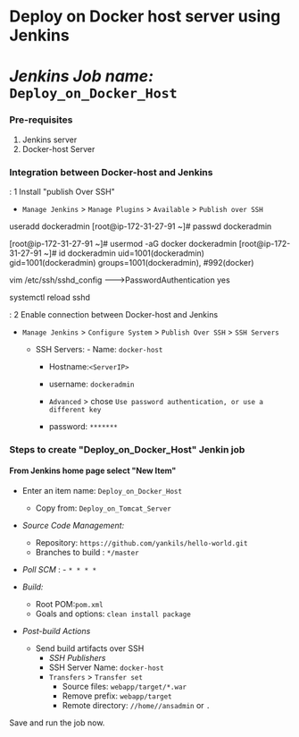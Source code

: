 # Deploy on Docker host server using Jenkins 
# *Jenkins Job name:* `Deploy_on_Docker_Host`

### Pre-requisites

1. Jenkins server 
1. Docker-host Server 

### Integration between Docker-host and Jenkins

: 1
Install "publish Over SSH"
 - `Manage Jenkins` > `Manage Plugins` > `Available` > `Publish over SSH`
 
 
 
useradd dockeradmin
[root@ip-172-31-27-91 ~]#  passwd dockeradmin

[root@ip-172-31-27-91 ~]# usermod -aG docker dockeradmin
[root@ip-172-31-27-91 ~]# id dockeradmin
uid=1001(dockeradmin) gid=1001(dockeradmin) groups=1001(dockeradmin),  #992(docker)

vim /etc/ssh/sshd_config --->PasswordAuthentication yes

systemctl  reload sshd


: 2
Enable connection between Docker-host and Jenkins

- `Manage Jenkins` > `Configure System` > `Publish Over SSH` > `SSH Servers` 

	- SSH Servers:
                - Name: `docker-host`
		- Hostname:`<ServerIP>`
		- username: `dockeradmin`
               
       -  `Advanced` > chose `Use password authentication, or use a different key`
		 - password: `*******`
 
### Steps to create "Deploy_on_Docker_Host" Jenkin job
 #### From Jenkins home page select "New Item"
   - Enter an item name: `Deploy_on_Docker_Host`
     - Copy from: `Deploy_on_Tomcat_Server`
     
   - *Source Code Management:*
      - Repository: `https://github.com/yankils/hello-world.git`
      - Branches to build : `*/master`  
   - *Poll SCM* :      - `* * * *`

   - *Build:*
     - Root POM:`pom.xml`
     - Goals and options: `clean install package`

 - *Post-build Actions*
   - Send build artifacts over SSH
     - *SSH Publishers*
      - SSH Server Name: `docker-host`
       - `Transfers` >  `Transfer set`
            - Source files: `webapp/target/*.war`
	       - Remove prefix: `webapp/target`
	       - Remote directory: `//home//ansadmin` or `.`
	 

Save and run the job now.